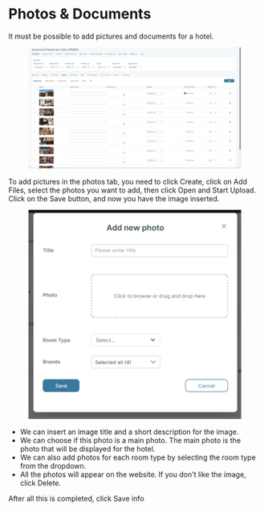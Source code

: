 # Photos & Documents

It must be possible to add pictures and documents for a hotel.

<figure><img src="../../.gitbook/assets/image (17) (1) (1) (1) (1) (1) (1) (1) (1) (1) (1) (1) (1) (1).png" alt=""><figcaption></figcaption></figure>

To add pictures in the photos tab, you need to click Create, click on Add Files, select the photos you want to add, then click Open and Start Upload. Click on the Save button, and now you have the image inserted.

<figure><img src="../../.gitbook/assets/image (18) (1) (1) (1) (1) (1) (1) (1) (1) (1) (1) (1) (1).png" alt=""><figcaption></figcaption></figure>

* We can insert an image title and a short description for the image.
* We can choose if this photo is a main photo. The main photo is the photo that will be displayed for the hotel.
* We can also add photos for each room type by selecting the room type from the dropdown.
* All the photos will appear on the website. If you don't like the image, click Delete.

After all this is completed, click Save info
